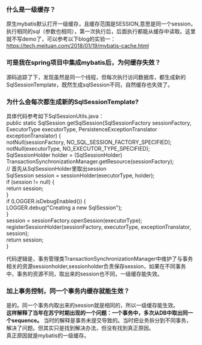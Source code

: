 ### 什么是一级缓存？  
原生mybatis默认打开一级缓存，且缓存范围是SESSION,意思是同一个session，执行相同的sql（参数也相同），第一次执行后，后面执行都能从缓存中读取。这里就不写demo了，可以参考以下blog的实验一：  
https://tech.meituan.com/2018/01/19/mybatis-cache.html  
### 可是我在spring项目中集成mybatis后，为何缓存失效？  
源码追踪了下，发现虽然是同一个线程，但每次执行访问数据库，都生成新的SqlSessionTemplate，既然生成sqlSession不同，自然缓存也失效了。  
### 为什么会每次都生成新的SqlSessionTemplate?
具体代码参考如下SqlSessionUtils.java：   
public static SqlSession getSqlSession(SqlSessionFactory sessionFactory, ExecutorType executorType,    PersistenceExceptionTranslator exceptionTranslator) {   
notNull(sessionFactory, NO_SQL_SESSION_FACTORY_SPECIFIED);   
    notNull(executorType, NO_EXECUTOR_TYPE_SPECIFIED);   
    SqlSessionHolder holder = (SqlSessionHolder) TransactionSynchronizationManager.getResource(sessionFactory);   
     // 首先从SqlSessionHolder里取出session   
    SqlSession session = sessionHolder(executorType, holder);   
    if (session != null) {   
      return session;   
    }   
    if (LOGGER.isDebugEnabled()) {   
      LOGGER.debug("Creating a new SqlSession");   
    }   
    session = sessionFactory.openSession(executorType);   
    registerSessionHolder(sessionFactory, executorType, exceptionTranslator, session);   
    return session;   
  }   

代码逻辑是，事务管理类TransactionSynchronizationManager中维护了与事务相关的资源sessionholder,sessionholder负责保存session，如果在不同事务中，事务的资源不同，取出来的session也不同，一级缓存能失效。  
### 加上事务控制，同一个事务内缓存就能生效？  
是的。同一个事务内取出来的session就是相同的，所以一级缓存能生效。  
**这样解释了当年在苏宁时期出现的一个问题：一个事务中，多次从DB中取出同一个sequence。**
当时的解释是事务未提交导致的。当时把业务拆分到不同事务，解决了问题。但其实只是找到解决办法，但没有找到真正原因。  
真正原因就是mybatis的一级缓存。



